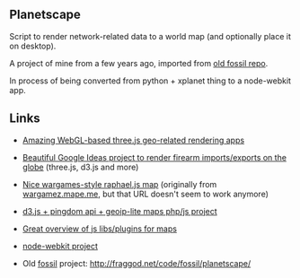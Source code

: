 Planetscape
--------------------

Script to render network-related data to a world map (and optionally place it on
desktop).

A project of mine from a few years ago, imported from
[old fossil repo](http://fraggod.net/code/fossil/planetscape/).

In process of being converted from python + xplanet thing to a node-webkit app.


Links
--------------------

* [Amazing WebGL-based three.js geo-related rendering apps](http://callum.com/sandbox/)

* [Beautiful Google Ideas project to render firearm imports/exports on the globe](http://workshop.chromeexperiments.com/projects/armsglobe/)
	(three.js, d3.js and more)

* [Nice wargames-style raphael.js map](https://github.com/mape/node-wargames)
	(originally from [wargamez.mape.me](http://wargamez.mape.me), but that URL doesn't seem to work anymore)

* [d3.js + pingdom api + geoip-lite maps php/js project](http://techslides.com/traceroute-on-a-map-using-pingdom-api-maxmind-and-d3/)

* [Great overview of js libs/plugins for maps](http://techslides.com/50-javascript-libraries-and-plugins-for-maps/)

* [node-webkit project](https://github.com/rogerwang/node-webkit)

* Old [fossil](http://www.fossil-scm.org/) project:
	http://fraggod.net/code/fossil/planetscape/
